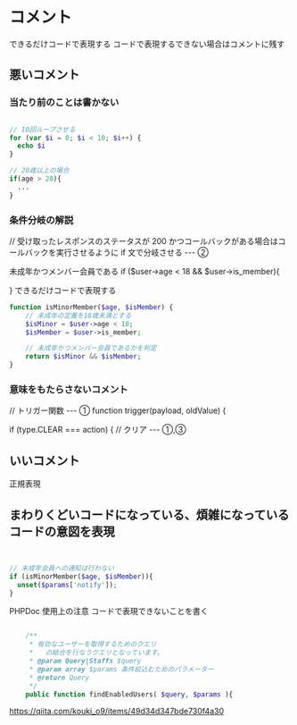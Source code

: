 # コメント

できるだけコードで表現する
コードで表現するできない場合はコメントに残す

## 悪いコメント

### 当たり前のことは書かない

```php

// 10回ループさせる
for (var $i = 0; $i < 10; $i++) {
  echo $i
}

// 20歳以上の場合
if(age > 20){
  ...
}
```

### 条件分岐の解説



// 受け取ったレスポンスのステータスが 200 かつコールバックがある場合はコールバックを実行させるように if 文で分岐させる  --- ②

未成年かつメンバー会員である
if ($user->age < 18 && $user->is_member){

}
できるだけコードで表現する


```php
function isMinorMember($age, $isMember) {
    // 未成年の定義を18歳未満とする
    $isMinor = $user->age < 18;
    $isMember = $user->is_member;

    // 未成年かつメンバー会員であるかを判定
    return $isMinor && $isMember;
}
```






### 意味をもたらさないコメント

// トリガー関数  --- ①
function trigger(payload, oldValue) {

if (type.CLEAR === action) {
  // クリア  --- ①,③

## いいコメント
正規表現

## まわりくどいコードになっている、煩雑になっているコードの意図を表現


```php


// 未成年会員への通知は行わない
if (isMinorMember($age, $isMember)){
  unset($params['notify']);
}

```



PHPDoc
使用上の注意
コードで表現できないことを書く

```php

	/**
	 * 有効なユーザーを取得するためのクエリ
	 *   の結合を行なうクエリとなっています。
	 * @param Query|Staffs $query
	 * @param array $params 条件絞込むためのパラメーター
	 * @return Query
	 */
	public function findEnabledUsers( $query, $params ){

  ```

  https://qiita.com/kouki_o9/items/49d34d347bde730f4a30